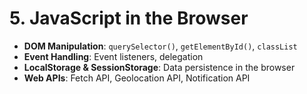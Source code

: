 # **5. JavaScript in the Browser**
- **DOM Manipulation**: `querySelector()`, `getElementById()`, `classList`
- **Event Handling**: Event listeners, delegation
- **LocalStorage & SessionStorage**: Data persistence in the browser
- **Web APIs**: Fetch API, Geolocation API, Notification API